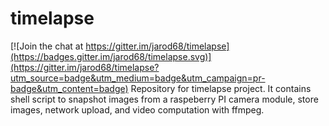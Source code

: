 timelapse
=========

[![Join the chat at https://gitter.im/jarod68/timelapse](https://badges.gitter.im/jarod68/timelapse.svg)](https://gitter.im/jarod68/timelapse?utm_source=badge&utm_medium=badge&utm_campaign=pr-badge&utm_content=badge)
Repository for timelapse project. It contains shell script to snapshot images from a raspeberry PI camera module, store images, network upload, and video computation with ffmpeg.
